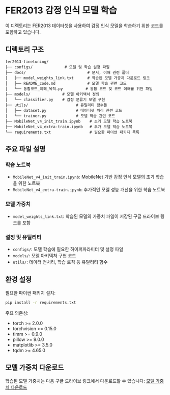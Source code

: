 # FER2013 감정 인식 모델 학습

이 디렉토리는 FER2013 데이터셋을 사용하여 감정 인식 모델을 학습하기 위한 코드를 포함하고 있습니다.

## 디렉토리 구조

```
fer2013-finetuning/
├── configs/              # 모델 및 학습 설정 파일
├── docs/                           # 문서, 이해 관련 폴더
│   ├── model_weights_link.txt      # 학습된 모델 가중치 다운로드 링크
│   ├── README_code.md              # 모델 학습 관련 코드
│   └── 통합코드_이해_목적.py          # 통합 코드 및 코드 이해를 위한 파일
├── models/              # 모델 아키텍처 정의
│   └── classifier.py    # 감정 분류기 모델 구현
├── utils/                     # 유틸리티 함수들
│   ├── dataset.py             # 데이터셋 처리 관련 코드
│   └── trainer.py             # 모델 학습 관련 코드
├── MobileNet_v4_init_train.ipynb    # 초기 모델 학습 노트북
├── MobileNet_v4_extra-train.ipynb   # 추가 모델 학습 노트북
└── requirements.txt                 # 필요한 파이썬 패키지 목록
```

## 주요 파일 설명

### 학습 노트북
- `MobileNet_v4_init_train.ipynb`: MobileNet 기반 감정 인식 모델의 초기 학습을 위한 노트북
- `MobileNet_v4_extra-train.ipynb`: 추가적인 모델 성능 개선을 위한 학습 노트북

### 모델 가중치
- `model_weights_link.txt`: 학습된 모델의 가중치 파일이 저장된 구글 드라이브 링크를 포함

### 설정 및 유틸리티
- `configs/`: 모델 학습에 필요한 하이퍼파라미터 및 설정 파일
- `models/`: 모델 아키텍처 구현 코드
- `utils/`: 데이터 전처리, 학습 로직 등 유틸리티 함수

## 환경 설정

필요한 파이썬 패키지 설치:
```bash
pip install -r requirements.txt
```

주요 의존성:
- torch >= 2.0.0
- torchvision >= 0.15.0
- timm >= 0.9.0
- pillow >= 9.0.0
- matplotlib >= 3.5.0
- tqdm >= 4.65.0

## 모델 가중치 다운로드

학습된 모델 가중치는 다음 구글 드라이브 링크에서 다운로드할 수 있습니다:
[모델 가중치 다운로드](https://drive.google.com/drive/folders/1THUE1pM99-4yTcUZeqkjjcNPhpP4yzE_?usp=drive_link)

